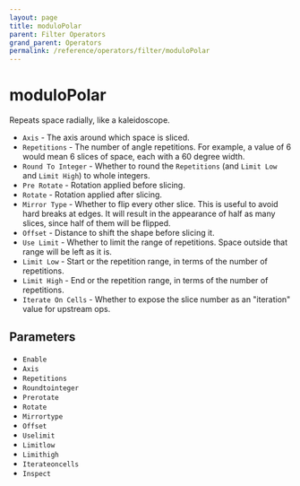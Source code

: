 ```yaml
---
layout: page
title: moduloPolar
parent: Filter Operators
grand_parent: Operators
permalink: /reference/operators/filter/moduloPolar
---
```


# moduloPolar

Repeats space radially, like a kaleidoscope.

* `Axis` - The axis around which space is sliced.
* `Repetitions` - The number of angle repetitions. For example, a value of 6 would mean 6 slices of space, each with a 60 degree width.
* `Round To Integer` - Whether to round the `Repetitions` (and `Limit Low` and `Limit High`) to whole integers.
* `Pre Rotate` - Rotation applied before slicing.
* `Rotate` - Rotation applied after slicing.
* `Mirror Type` - Whether to flip every other slice. This is useful to avoid hard breaks at edges. It will result in the appearance of half as many slices, since half of them will be flipped.
* `Offset` - Distance to shift the shape before slicing it.
* `Use Limit` - Whether to limit the range of repetitions. Space outside that range will be left as it is.
* `Limit Low` - Start or the repetition range, in terms of the number of repetitions.
* `Limit High` - End or the repetition range, in terms of the number of repetitions.
* `Iterate On Cells` - Whether to expose the slice number as an "iteration" value for upstream ops.

## Parameters

* `Enable`
* `Axis`
* `Repetitions`
* `Roundtointeger`
* `Prerotate`
* `Rotate`
* `Mirrortype`
* `Offset`
* `Uselimit`
* `Limitlow`
* `Limithigh`
* `Iterateoncells`
* `Inspect`
